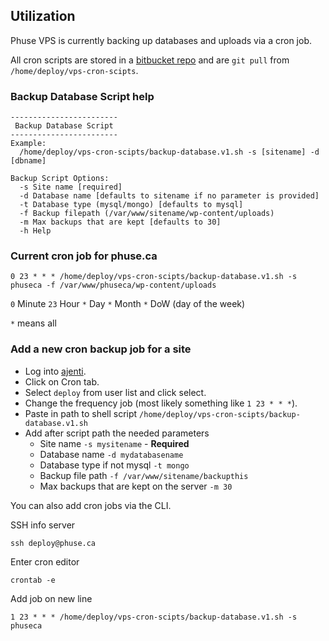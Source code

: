 ## Utilization
Phuse VPS is currently backing up databases and uploads via a cron job.

All cron scripts are stored in a [bitbucket repo](https://bitbucket.org/thephuseteam/vps-cron-scipts) and are `git pull` from `/home/deploy/vps-cron-scipts`.

### Backup Database Script help

    ------------------------
     Backup Database Script
    ------------------------
    Example:
      /home/deploy/vps-cron-scipts/backup-database.v1.sh -s [sitename] -d [dbname]

    Backup Script Options:
      -s Site name [required]
      -d Database name [defaults to sitename if no parameter is provided]
      -t Database type (mysql/mongo) [defaults to mysql]
      -f Backup filepath (/var/www/sitename/wp-content/uploads)
      -m Max backups that are kept [defaults to 30]
      -h Help

### Current cron job for phuse.ca

    0 23 * * * /home/deploy/vps-cron-scipts/backup-database.v1.sh -s phuseca -f /var/www/phuseca/wp-content/uploads

`0`  Minute
`23` Hour
`*`  Day
`*`  Month
`*`  DoW (day of the week)

`*` means all


### Add a new cron backup job for a site

- Log into [ajenti](https://staging.thephuse.com:8000/).
- Click on Cron tab.
- Select `deploy` from user list and click select.
- Change the frequency job (most likely something like `1 23 * * *`).
- Paste in path to shell script `/home/deploy/vps-cron-scipts/backup-database.v1.sh`
- Add after script path the needed parameters
  - Site name `-s mysitename` - __Required__
  - Database name `-d mydatabasename`
  - Database type if not mysql `-t mongo`
  - Backup file path `-f /var/www/sitename/backupthis`
  - Max backups that are kept on the server `-m 30`

You can also add cron jobs via the CLI.

SSH info server

    ssh deploy@phuse.ca

Enter cron editor

    crontab -e

Add job on new line

    1 23 * * * /home/deploy/vps-cron-scipts/backup-database.v1.sh -s phuseca